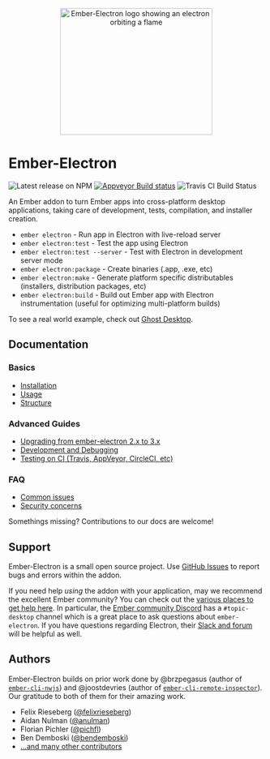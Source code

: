 <p align="center"><img src="https://raw.githubusercontent.com/adopted-ember-addons/ember-electron/gh-pages/img/logo-github%402x.png" alt="Ember-Electron logo showing an electron orbiting a flame" width="300" height="250"></p>

# Ember-Electron

![Latest release on NPM](https://img.shields.io/npm/v/ember-electron.svg) 
[![Appveyor Build status](https://ci.appveyor.com/api/projects/status/5rhwhar361uad07v?svg=true)](https://ci.appveyor.com/project/rwwagner90/ember-electron)
![Travis CI Build Status](https://secure.travis-ci.org/adopted-ember-addons/ember-electron.svg?branch=master)

An Ember addon to turn Ember apps into cross-platform desktop applications, taking care of development, tests, compilation, and installer creation.

* `ember electron` - Run app in Electron with live-reload server
* `ember electron:test` - Test the app using Electron
* `ember electron:test --server` - Test with Electron in development server mode
* `ember electron:package` - Create binaries (.app, .exe, etc)
* `ember electron:make` - Generate platform specific distributables (installers, distribution packages, etc)
* `ember electron:build` - Build out Ember app with Electron instrumentation (useful for optimizing multi-platform builds)

To see a real world example, check out [Ghost Desktop](https://github.com/tryghost/Ghost-Desktop).

## Documentation

### Basics
- [Installation](docs/guides/installation)
- [Usage](docs/guides/usage)
- [Structure](docs/guides/structure)

### Advanced Guides
- [Upgrading from ember-electron 2.x to 3.x](docs/guides/upgrading)
- [Development and Debugging](docs/guides/development-and-debugging)
- [Testing on CI (Travis, AppVeyor, CircleCI, etc)](docs/guides/ci)

### FAQ
- [Common issues](docs/faq/common-issues)
- [Security concerns](docs/faq/security)

Somethings missing? Contributions to our docs are welcome!


## Support

Ember-Electron is a small open source project. Use [GitHub Issues](https://github.com/adopted-ember-addons/ember-electron/issues) to report bugs and errors within the addon.

If you need help *using* the addon with your application, may we recommend the excellent Ember community? You can check out the [various places to get help here](https://www.emberjs.com/community/). In particular, the [Ember community Discord](https://discordapp.com/invite/emberjs) has a `#topic-desktop` channel which is a great place to ask questions about `ember-electron`. If you have questions regarding Electron, their [Slack and forum](https://electron.atom.io/contact/) will be helpful as well.


## Authors

Ember-Electron builds on prior work done by @brzpegasus (author of [`ember-cli-nwjs`](https://github.com/brzpegasus/ember-cli-nwjs)) and @joostdevries (author of [`ember-cli-remote-inspector`](https://github.com/joostdevries/ember-cli-remote-inspector)). Our gratitude to both of them for their amazing work.

* Felix Rieseberg ([@felixrieseberg](https://github.com/felixriesberg))
* Aidan Nulman ([@anulman](https://github.com/anulman))
* Florian Pichler ([@pichfl](https://github.com/pichfl))
* Ben Demboski ([@bendemboski](https://github.com/bendemboski))
* [...and many other contributors](https://github.com/adopted-ember-addons/ember-electron/graphs/contributors)
